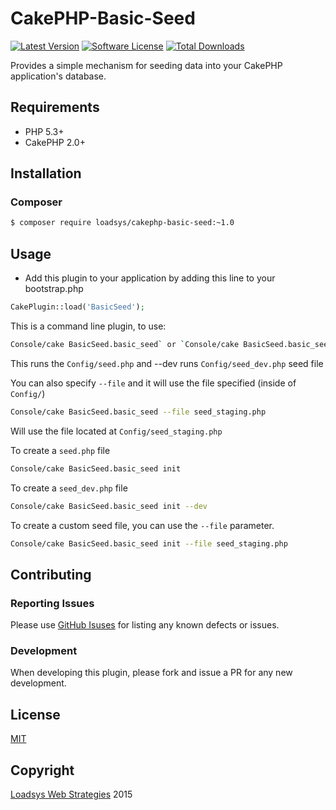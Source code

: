 # CakePHP-Basic-Seed

[![Latest Version](https://img.shields.io/github/release/loadsys/CakePHP-Basic-Seed.svg?style=flat-square)](https://github.com/loadsys/CakePHP-Basic-Seed/releases)
[![Software License](https://img.shields.io/badge/license-MIT-brightgreen.svg?style=flat-square)](LICENSE.md)
[![Total Downloads](https://img.shields.io/packagist/dt/loadsys/cakephp-basic-seed.svg?style=flat-square)](https://packagist.org/packages/loadsys/cakephp-basic-seed)

Provides a simple mechanism for seeding data into your CakePHP application's database.

## Requirements

* PHP 5.3+
* CakePHP 2.0+

## Installation

### Composer

````bash
$ composer require loadsys/cakephp-basic-seed:~1.0
````

## Usage

* Add this plugin to your application by adding this line to your bootstrap.php

````php
CakePlugin::load('BasicSeed');
````

This is a command line plugin, to use:

````bash
Console/cake BasicSeed.basic_seed` or `Console/cake BasicSeed.basic_seed --dev
````

This runs the `Config/seed.php` and --dev runs `Config/seed_dev.php` seed file

You can also specify `--file` and it will use the file specified (inside of `Config/`)

````bash
Console/cake BasicSeed.basic_seed --file seed_staging.php
````

Will use the file located at `Config/seed_staging.php`

To create a `seed.php` file

````bash
Console/cake BasicSeed.basic_seed init
````

To create a `seed_dev.php` file

````bash
Console/cake BasicSeed.basic_seed init --dev
````

To create a custom seed file, you can use the `--file` parameter.

````bash
Console/cake BasicSeed.basic_seed init --file seed_staging.php
````

## Contributing

### Reporting Issues

Please use [GitHub Isuses](https://github.com/loadsys/CakePHP-Basic-Seed/issues) for listing any known defects or issues.

### Development

When developing this plugin, please fork and issue a PR for any new development.

## License ##

[MIT](https://github.com/loadsys/CakePHP-Basic-Seed/blob/master/LICENSE.md)

## Copyright ##

[Loadsys Web Strategies](http://www.loadsys.com) 2015
